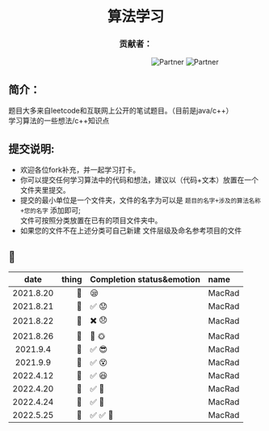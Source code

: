 <h1 align="center">算法学习</h1>  
<h3 align="center">贡献者：</h1>  


&#8195; &#8195; &#8195; &#8195; &#8195;&#8195; &#8195; &#8195; &#8195; &#8195; &#8195; &#8195; &#8195; &#8195; &#8195; &#8195; ![Partner](https://img.shields.io/badge/Boy:-xhwhht-red.svg?colorA=48D1CC) ![Partner](https://img.shields.io/badge/Girl:-Trista--lover%20-orange.svg?colorA=FFB6C1)  

## 简介：
题目大多来自leetcode和互联网上公开的笔试题目。（目前是java/c++）   
学习算法的一些想法/c++知识点 
 
## 提交说明:
* 欢迎各位fork补充，并一起学习打卡。  
* 你可以提交任何学习算法中的代码和想法，建议以（代码+文本）放置在一个文件夹里提交。
* 提交的最小单位是一个文件夹，文件的名字为可以是 `题目的名字+涉及的算法名称+您的名字` 添加即可;   
  文件可按照分类放置在已有的项目文件夹中。 
* 如果您的文件不在上述分类可自己新建 文件层级及命名参考项目的文件 
&nbsp;    
## :tada:
<div align="center">
  
|   date      |  thing      |  Completion status&emotion               |name     |
|  :----:     |   ---:      | :----                                    | :----   |
| 2021.8.20   |  :memo:     | :sleepy:                                 |  MacRad |
| 2021.8.21   |  :memo:     |  :white_check_mark: :worried:            |MacRad   |
| 2021.8.22   |  :memo:     | :heavy_multiplication_x: :disappointed:  |MacRad   |
| 2021.8.26   |  :memo:     | :bug:  :sun_with_face:                   | MacRad  |
| 2021.9.4    |  :memo:     | :white_check_mark: :sunglasses:          | MacRad  |
| 2021.9.9    |  :memo:     | :white_check_mark:      :dizzy_face:     | MacRad  |  
| 2022.4.12    |  :memo:    | :white_check_mark:      :satisfied:      | MacRad  | 
| 2022.4.20    |  :memo:    | :white_check_mark:      :facepunch:      | MacRad  |  
| 2022.4.24    |  :memo:    | :white_check_mark:      :facepunch:      | MacRad  |
| 2022.5.25    |  :memo:    | :white_check_mark:   :white_check_mark:     :facepunch:      | MacRad  |
 <div>

